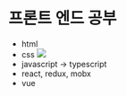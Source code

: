# 프론트 엔드 공부

- html
- css <img src="https://img.shields.io/badge/css-1572B6?style=flat-square&logo=css3&logoColor=white"/>
- javascript -> typescript
- react, redux, mobx
- vue


